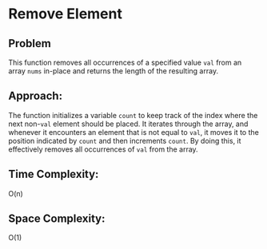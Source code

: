 # Remove Element

## Problem

This function removes all occurrences of a specified value `val` from an array `nums` in-place and returns the length of the resulting array.

## Approach:
The function initializes a variable `count` to keep track of the index where the next non-`val` element should be placed. It iterates through the array, and whenever it encounters an element that is not equal to `val`, it moves it to the position indicated by `count` and then increments `count`. By doing this, it effectively removes all occurrences of `val` from the array.

## Time Complexity:
O(n)

## Space Complexity:
O(1)
